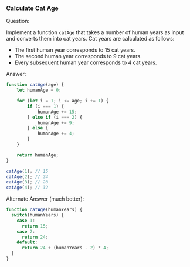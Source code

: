 
### Calculate Cat Age

Question:

Implement a function `catAge` that takes a number of human years as input and converts them into cat years. Cat years are calculated as follows:

* The first human year corresponds to 15 cat years.
* The second human year corresponds to 9 cat years.
* Every subsequent human year corresponds to 4 cat years.


Answer:

```javascript
function catAge(age) {
    let humanAge = 0;

    for (let i = 1; i <= age; i += 1) {
        if (i === 1) {
            humanAge += 15;
        } else if (i === 2) {
            humanAge += 9;
        } else {
            humanAge += 4;
        }
    }

    return humanAge;
}

catAge(1); // 15
catAge(2); // 24
catAge(3); // 28
catAge(4); // 32
```

Alternate Answer (much better):

```javascript
function catAge(humanYears) {
  switch(humanYears) {
    case 1:
      return 15;
    case 2:
      return 24;
    default:
      return 24 + (humanYears - 2) * 4;
  }
}
```